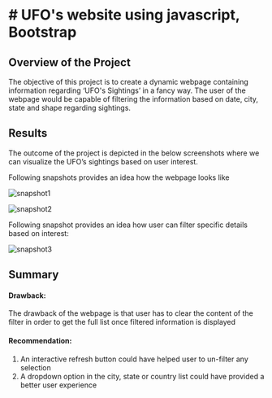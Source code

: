 # # UFO's website using javascript, Bootstrap
## Overview of the Project
The objective of this project is to create a dynamic webpage containing information regarding ‘UFO's Sightings’ in a fancy way. The user of the webpage would be capable of filtering the information based on date, city, state and shape regarding sightings.


## Results
The outcome of the project is depicted in the below screenshots where we can visualize the UFO’s sightings based on user interest.

Following snapshots provides an idea how the webpage looks like

![snapshot1](https://user-images.githubusercontent.com/62515666/132065559-c318d55f-e6b4-40da-9631-3ab87d9c1d1b.png)

![snapshot2](https://user-images.githubusercontent.com/62515666/132067212-1dc3eda2-fe8a-44ee-84ef-b6324c6fb9fa.png)

Following snapshot provides an idea how user can filter specific details based on interest:

![snapshot3](https://user-images.githubusercontent.com/62515666/132067365-99feb7e7-37ee-428a-8beb-d873ba692626.png)


## Summary

#### Drawback: 

The drawback of the webpage is that user has to clear the content of the filter in order to get the full list once filtered information is displayed

#### Recommendation:

1.	An interactive refresh button could have helped user to un-filter any selection
2.	A dropdown option in the city, state or country list could have provided a better user experience 
